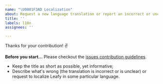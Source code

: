 ```yaml
---
name: "\U0001F3AD Localization"
about: Request a new language translation or report an incorrect or unclear translations
title: ''
labels: l10n
assignees: ''

---
```


Thanks for your contribution! ✌️

**Before you start...**
Please checkout the [issues contribution guidelines](https://github.com/nivisi/LeafyLauncher/wiki/Contribution-Guidelines#issues).

- Keep the title as short as possible, yet informative;
- Describe what's wrong (the translation is incorrect or is unclear) or request to localize Leafy in some particular language.
